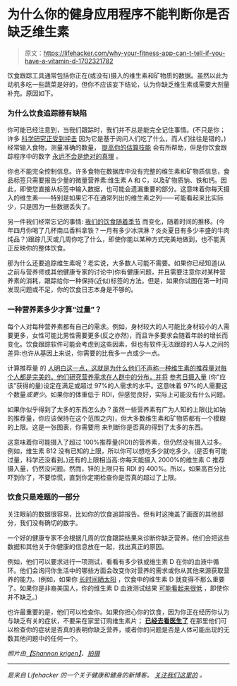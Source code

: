 # 为什么你的健身应用程序不能判断你是否缺乏维生素

> 原文：<https://lifehacker.com/why-your-fitness-app-can-t-tell-if-you-have-a-vitamin-d-1702321782>

饮食跟踪工具通常包括你正在(或没有)摄入的维生素和矿物质的数据。虽然以此为动机多吃一些蔬菜是好的，但你不应该妄下结论，认为你缺乏维生素或需要大剂量补充。原因如下。



### 为什么饮食追踪器有缺陷

你可能已经注意到，当我们跟踪时，我们并不总是能完全记住事情。(不只是你；许多 [科学研究正受到抨击](http://cebp.aacrjournals.org/content/14/12/2826) 因为它是基于询问人们吃了什么，而人们往往是错的。)经常输入食物，测量准确的数量， [提高你的估算技能](http://vitals.lifehacker.com/this-chart-shows-you-how-to-estimate-food-portions-by-1687659866) 会有所帮助，但是你饮食跟踪程序中的数字 [永远不会是绝对的真理](http://vitals.lifehacker.com/why-you-can-t-rely-on-calorie-counts-and-what-to-do-in-1679769382) 。

你也不能完全控制信息。许多食物在数据库中没有完整的维生素和矿物质信息，食品标签只需要报告少量的微量营养素:维生素 A 和 C，以及矿物质钠、铁和钙。因此，即使您直接从标签中输入数据，也可能会遗漏重要的部分。这意味着你每天摄入的维生素——特别是如果它不在通常列出的维生素之列——可能看起来比实际少，只是因为一些数据丢失了。

另一件我们经常忘记的事情: [我们的饮食随着季节](http://lifehacker.com/why-eating-seasonally-and-locally-is-better-for-you-an-1563025065) 而变化，随着时间的推移。(今年四月你喝了几杯南瓜香料拿铁？一月有多少冰淇淋？炎炎夏日有多少丰盛的牛肉炖品？)跟踪几天或几周你吃了什么，即使你能以某种方式完美地做到，也不能真正反映你的整体饮食。

那为什么还要追踪维生素呢？老实说，大多数人可能不需要。如果你已经知道(从之前与营养师或其他健康专家的讨论中)你有健康问题，并且需要注意你对某种营养素的消耗，跟踪给你一种保持(近似)标签的方法。但是，如果你试图在第一时间发现问题或不足，你的饮食日志本身是不够的。

### 一种营养素多少才算“过量”？

每个人对每种营养素都有自己的需求。例如，身材较大的人可能比身材较小的人需要更多，女性可能比男性需要更多(反之亦然)，而且许多要求会随着年龄的增长而变化。饮食跟踪软件可能会考虑到这些因素，但也有软件无法跟踪的人与人之间的差异:也许从基因上来说，你需要的比我多一点或少一点。

计算推荐量 的 [人明白这一点，这就是为什么他们不声称一种维生素的推荐量对每个人都是完美的。他们研究营养需求在人群中的分布，并将](https://fnic.nal.usda.gov/dietary-guidance/dietary-reference-intakes) [参考日摄入量](http://en.wikipedia.org/wiki/Reference_Daily_Intake) (你“应该”获得的量)设定在满足或超过 97%的人需求的水平。这意味着 97%的人需要这个数量*或更少*。如果你的体重低于 RDI，但感觉良好，实际上可能没有什么问题。

如果你似乎得到了太多的东西怎么办？虽然一些营养素有广为人知的上限(比如钠的推荐量，你应该保持在这个范围之内)，但大多数维生素和矿物质都有一个模糊的上限。这是一张图表，你需要用 来判断你是否真的得到了太多的东西。

这意味着你可能摄入了超过 100%推荐量(RDI)的营养素，但仍然没有摄入过多。例如，维生素 B12 没有已知的上限，所以你可以想吃多少就吃多少。(是否有可能过量，科学还没看到。)还有的上限相当高:你每天能摄入 2000%的维生素 C 推荐摄入量，仍然没问题。然而，锌的上限只有 RDI 的 400%。所以，如果高百分比吓到你了，不要惊慌，直到你定期检查你是否真的超过了上限。

### 饮食只是难题的一部分

关注眼前的数据很容易，比如你的饮食追踪报告。但有时这掩盖了画面的其他部分，我们没有确切的数字。

一个好的健康专家不会根据几周的饮食跟踪结果来诊断你缺乏营养。他们会把这些数据和其他关于你健康的信息放在一起，找出真正的原因。

例如，他们可以要求进行一项测试，看看有多少铁或维生素 D 在你的血液中循环。他们会询问你生活中的哪些方面会改变你对营养的需求或你从其他来源获取营养的能力。(例如，如果你 [长时间晒太阳](http://zardoz.nilu.no/~olaeng/fastrt/VitD.html) ，饮食中的维生素 D 就变得不那么重要了。如果你是非裔美国人，你的维生素 D 血液测试结果 [可能看起来很低](http://www.npr.org/blogs/health/2013/11/20/246393329/how-a-vitamin-d-test-misdiagnosed-african-americans) ，即使你并不缺乏。)

也许最重要的是，他们可以检查你。如果你担心你的饮食，因为你正在经历你认为与缺乏有关的症状，不要呆在家里订购维生素片； [**已经去看医生了**](http://lifehacker.com/be-a-better-patient-what-your-doctor-recommends-when-y-1527394524) 在那里他们可以检查你的症状是否真的表明你缺乏营养，或者你的问题是否是人体可能出现的无数其他问题中的任何一个。

*照片由*[*【Shannon krigen】*](https://www.flickr.com/photos/shannonkringen/5182061073)*、*[*拍摄*](https://www.flickr.com/photos/martinaphotography/7593794784/)

* * *

*[](http://vitals.lifehacker.com/)**是来自 Lifehacker 的一个关于健康和健身的新博客。* [*关注我们这里的*](https://twitter.com/VitalsLH) *。***